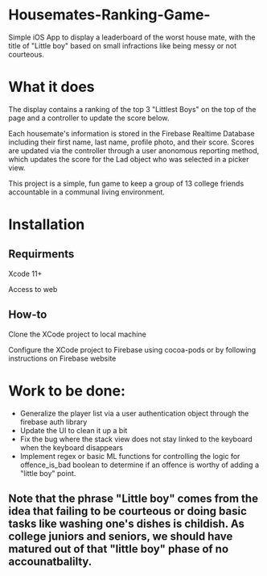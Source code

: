 # Housemates-Ranking-Game-
Simple iOS App to display a leaderboard of the worst house mate, with the title of "Little boy" based on small infractions like being messy or not courteous. 

# What it does
The display contains a ranking of the top 3 "Littlest Boys" on the top of the page and a controller to update the score below.

Each housemate's information is stored in the Firebase Realtime Database including their first name, last name, profile photo, and their score. Scores are updated via the controller through a user anonomous reporting method, which updates the score for the Lad object who was selected in a picker view. 

This project is a simple, fun game to keep a group of 13 college friends accountable in a communal living environment.

# Installation
## Requirments
Xcode 11+

Access to web

## How-to
Clone the XCode project to local machine

Configure the XCode project to Firebase using cocoa-pods or by following instructions on Firebase website

# Work to be done:

- Generalize the player list via a user authentication object through the firebase auth library
- Update the UI to clean it up a bit
- Fix the bug where the stack view does not stay linked to the keyboard when the keyboard disappears
- Implement regex or basic ML functions for controlling the logic for offence_is_bad boolean to determine if an offence is worthy of adding a "little boy" point.


## Note that the phrase "Little boy" comes from the idea that failing to be courteous or doing basic tasks like washing one's dishes is childish. As college juniors and seniors, we should have matured out of that "little boy" phase of no accounatbalilty. 
